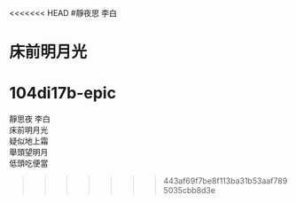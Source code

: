 <<<<<<< HEAD
#靜夜思 李白

床前明月光
=======
# 104di17b-epic

靜思夜 李白  
床前明月光  
疑似地上霜  
舉頭望明月  
低頭吃便當

>>>>>>> 443af69f7be8f113ba31b53aaf7895035cbb8d3e
